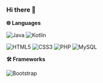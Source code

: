 ### Hi there 👋

<!--
**Serafinowy/serafinowy** is a ✨ _special_ ✨ repository because its `README.md` (this file) appears on your GitHub profile.

Here are some ideas to get you started:

- 🔭 I’m currently working on ...
- 🌱 I’m currently learning ...
- 👯 I’m looking to collaborate on ...
- 🤔 I’m looking for help with ...
- 💬 Ask me about ...
- 📫 How to reach me: ...
- 😄 Pronouns: ...
- ⚡ Fun fact: ...
-->

**🌐 Languages**

<img alt="Java" src="https://img.shields.io/badge/java-%23ED8B00.svg?&style=for-the-badge&logo=java&logoColor=white"/> <img alt="Kotlin" src="https://img.shields.io/badge/kotlin-%230095D5.svg?&style=for-the-badge&logo=kotlin&logoColor=white"/>

<img alt="HTML5" src="https://img.shields.io/badge/html5%20-%23E34F26.svg?&style=for-the-badge&logo=html5&logoColor=white"/> <img alt="CSS3" src="https://img.shields.io/badge/css3%20-%231572B6.svg?&style=for-the-badge&logo=css3&logoColor=white"/> <img alt="PHP" src="https://img.shields.io/badge/php-%23777BB4.svg?&style=for-the-badge&logo=php&logoColor=white"/> <img alt="MySQL" src="https://img.shields.io/badge/mysql-%2300f.svg?&style=for-the-badge&logo=mysql&logoColor=white"/>

**🛠️ Frameworks**

<img alt="Bootstrap" src="https://img.shields.io/badge/bootstrap%20-%23563D7C.svg?&style=for-the-badge&logo=bootstrap&logoColor=white"/>

<!--
**⚙️ Others**
--> 
